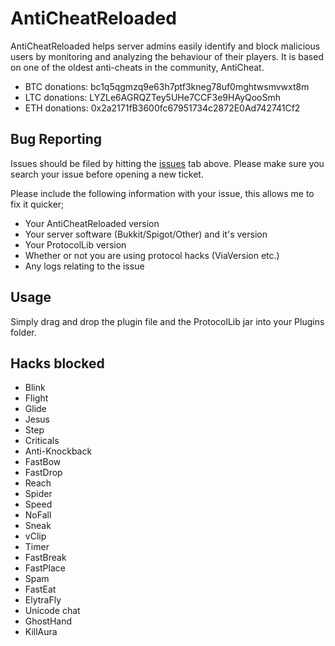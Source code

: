 AntiCheatReloaded
=============
AntiCheatReloaded helps server admins easily identify and block malicious users by monitoring and analyzing the behaviour of their players. It is based on one of the oldest anti-cheats in the community, AntiCheat.

+ BTC donations: bc1q5qgmzq9e63h7ptf3kneg78uf0mghtwsmvwxt8m
+ LTC donations: LYZLe6AGRQZTey5UHe7CCF3e9HAyQooSmh
+ ETH donations: 0x2a2171fB3600fc67951734c2872E0Ad742741Cf2

Bug Reporting
------------

Issues should be filed by hitting the [issues](https://github.com/Rammelkast/AntiCheatReloaded/issues?state=open) tab above. Please make sure you search your issue before opening a new ticket.

Please include the following information with your issue, this allows me to fix it quicker;
* Your AntiCheatReloaded version
* Your server software (Bukkit/Spigot/Other) and it's version
* Your ProtocolLib version
* Whether or not you are using protocol hacks (ViaVersion etc.)
* Any logs relating to the issue

Usage
-------
Simply drag and drop the plugin file and the ProtocolLib jar into your Plugins folder.

Hacks blocked
-------
* Blink
* Flight
* Glide
* Jesus
* Step
* Criticals
* Anti-Knockback
* FastBow
* FastDrop
* Reach
* Spider
* Speed
* NoFall
* Sneak
* vClip
* Timer
* FastBreak
* FastPlace
* Spam
* FastEat
* ElytraFly
* Unicode chat
* GhostHand
* KillAura